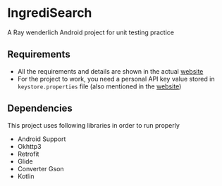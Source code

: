 # IngrediSearch
A Ray wenderlich Android project for unit testing practice

## Requirements
 - All the requirements and details are shown in the actual [website][hl01]
 - For the project to work, you need a personal API key value stored in `keystore.properties` file (also mentioned in the [website][hl01])

## Dependencies
This project uses following libraries in order to run properly
 - Android Support
 - Okhttp3
 - Retrofit
 - Glide
 - Converter Gson
 - Kotlin


[hl01]: https://www.raywenderlich.com/174137/android-unit-testing-with-mockito

